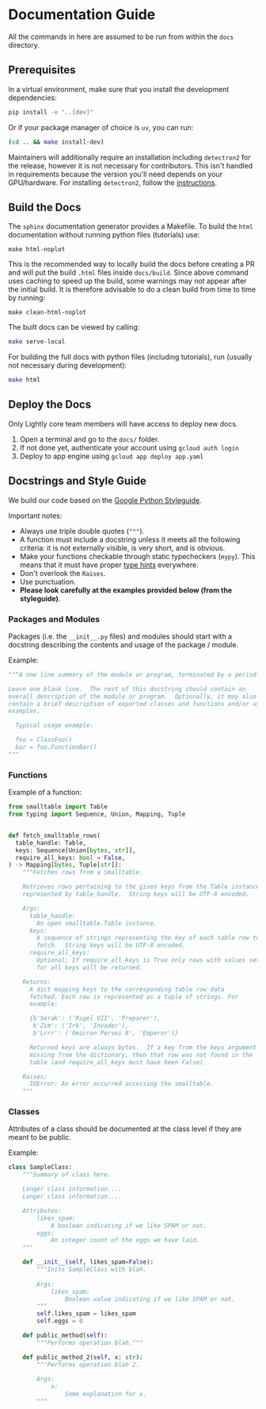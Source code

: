 # Documentation Guide
All the commands in here are assumed to be run from within the `docs` directory.
## Prerequisites
In a virtual environment, make sure that you install the development dependencies:
```bash
pip install -e "..[dev]"
```
Or if your package manager of choice is `uv`, you can run:
```bash
(cd .. && make install-dev)
```

Maintainers will additionally require an installation including `detectron2` for the release, however it is not necessary for contributors. This isn't handled in requirements because the version you'll need depends on your GPU/hardware. For installing `detectron2`, follow the [instructions](https://detectron2.readthedocs.io/en/latest/tutorials/install.html).

## Build the Docs
The `sphinx` documentation generator provides a Makefile. To build the `html` documentation without running python files (tutorials) use:
``` 
make html-noplot
```
This is the recommended way to locally build the docs before creating a PR and will put the build `.html` files inside `docs/build`. Since above command uses caching to speed up the build, some warnings may not appear after the initial build. It is therefore advisable to do a clean build from time to time by running:
```
make clean-html-noplot
```
The built docs can be viewed by calling:
```bash
make serve-local
```
For building the full docs with python files (including tutorials), run (usually not necessary during development):
```bash
make html
```


## Deploy the Docs

Only Lightly core team members will have access to deploy new docs. 

1. Open a terminal and go to the `docs/` folder. 
1. If not done yet, authenticate your account using `gcloud auth login`
1. Deploy to app engine using `gcloud app deploy app.yaml`

## Docstrings and Style Guide
We build our code based on the [Google Python Styleguide](https://google.github.io/styleguide/pyguide.html).

Important notes:
- Always use triple double quotes (`"""`).
- A function must include a docstring unless it meets all the following criteria: it is not externally visible, is very short, and is obvious.
- Make your functions checkable through static typecheckers (`mypy`). This means that it must have proper [type hints](https://docs.python.org/3/library/typing.html) everywhere.
- Don't overlook the `Raises`.
- Use punctuation.
- **Please look carefully at the examples provided below (from the styleguide)**.

### Packages and Modules
Packages (i.e. the `__init__.py` files) and modules should start with a docstring describing the contents and usage of the package / module. 

Example:
```python
"""A one line summary of the module or program, terminated by a period.

Leave one blank line.  The rest of this docstring should contain an
overall description of the module or program.  Optionally, it may also
contain a brief description of exported classes and functions and/or usage
examples.

  Typical usage example:

  foo = ClassFoo()
  bar = foo.FunctionBar()
"""
```

### Functions

Example of a function:
```python
from smalltable import Table
from typing import Sequence, Union, Mapping, Tuple


def fetch_smalltable_rows(
  table_handle: Table,
  keys: Sequence[Union[bytes, str]],
  require_all_keys: bool = False,
) -> Mapping[bytes, Tuple[str]]:
    """Fetches rows from a Smalltable.

    Retrieves rows pertaining to the given keys from the Table instance
    represented by table_handle.  String keys will be UTF-8 encoded.

    Args:
      table_handle:
        An open smalltable.Table instance.
      keys:
        A sequence of strings representing the key of each table row to
        fetch.  String keys will be UTF-8 encoded.
      require_all_keys:
        Optional; If require_all_keys is True only rows with values set
        for all keys will be returned.

    Returns:
      A dict mapping keys to the corresponding table row data
      fetched. Each row is represented as a tuple of strings. For
      example:

      {b'Serak': ('Rigel VII', 'Preparer'),
       b'Zim': ('Irk', 'Invader'),
       b'Lrrr': ('Omicron Persei 8', 'Emperor')}

      Returned keys are always bytes.  If a key from the keys argument is
      missing from the dictionary, then that row was not found in the
      table (and require_all_keys must have been False).

    Raises:
      IOError: An error occurred accessing the smalltable.
    """
```

### Classes

Attributes of a class should be documented at the class level if they are meant to be public.

Example:
```python
class SampleClass:
    """Summary of class here.

    Longer class information....
    Longer class information....

    Attributes:
        likes_spam:
            A boolean indicating if we like SPAM or not.
        eggs:
            An integer count of the eggs we have laid.
    """

    def __init__(self, likes_spam=False):
        """Inits SampleClass with blah.
        
        Args:
            likes_spam:
                Boolean value indicating if we like SPAM or not.
        """
        self.likes_spam = likes_spam
        self.eggs = 0

    def public_method(self):
        """Performs operation blah."""

    def public_method_2(self, x: str):
        """Performs operation blah 2. 
        
        Args:
            x:
                Some explanation for x.
        """
```
